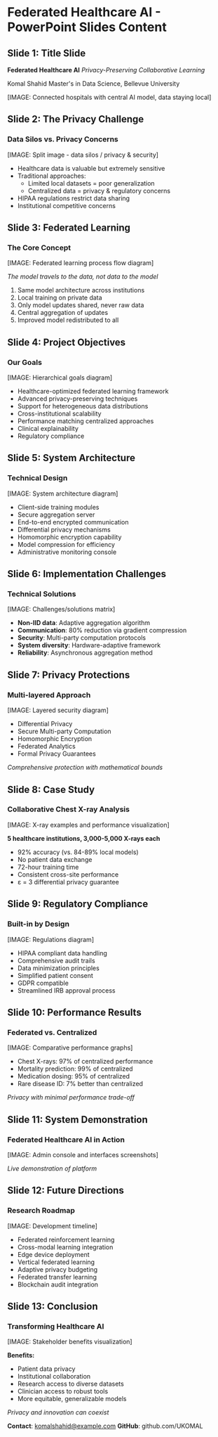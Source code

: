 # Federated Healthcare AI - PowerPoint Slides Content

## Slide 1: Title Slide
**Federated Healthcare AI**
*Privacy-Preserving Collaborative Learning*

Komal Shahid
Master's in Data Science, Bellevue University

[IMAGE: Connected hospitals with central AI model, data staying local]

## Slide 2: The Privacy Challenge
### Data Silos vs. Privacy Concerns

[IMAGE: Split image - data silos / privacy & security]

- Healthcare data is valuable but extremely sensitive
- Traditional approaches:
  - Limited local datasets = poor generalization
  - Centralized data = privacy & regulatory concerns
- HIPAA regulations restrict data sharing
- Institutional competitive concerns

## Slide 3: Federated Learning
### The Core Concept

[IMAGE: Federated learning process flow diagram]

*The model travels to the data, not data to the model*

1. Same model architecture across institutions
2. Local training on private data
3. Only model updates shared, never raw data
4. Central aggregation of updates
5. Improved model redistributed to all

## Slide 4: Project Objectives
### Our Goals

[IMAGE: Hierarchical goals diagram]

- Healthcare-optimized federated learning framework
- Advanced privacy-preserving techniques
- Support for heterogeneous data distributions
- Cross-institutional scalability
- Performance matching centralized approaches
- Clinical explainability
- Regulatory compliance

## Slide 5: System Architecture
### Technical Design

[IMAGE: System architecture diagram]

- Client-side training modules
- Secure aggregation server
- End-to-end encrypted communication
- Differential privacy mechanisms
- Homomorphic encryption capability
- Model compression for efficiency
- Administrative monitoring console

## Slide 6: Implementation Challenges
### Technical Solutions

[IMAGE: Challenges/solutions matrix]

- **Non-IID data**: Adaptive aggregation algorithm
- **Communication**: 80% reduction via gradient compression
- **Security**: Multi-party computation protocols
- **System diversity**: Hardware-adaptive framework
- **Reliability**: Asynchronous aggregation method

## Slide 7: Privacy Protections
### Multi-layered Approach

[IMAGE: Layered security diagram]

- Differential Privacy
- Secure Multi-party Computation
- Homomorphic Encryption
- Federated Analytics
- Formal Privacy Guarantees

*Comprehensive protection with mathematical bounds*

## Slide 8: Case Study
### Collaborative Chest X-ray Analysis

[IMAGE: X-ray examples and performance visualization]

**5 healthcare institutions, 3,000-5,000 X-rays each**

- 92% accuracy (vs. 84-89% local models)
- No patient data exchange
- 72-hour training time
- Consistent cross-site performance
- ε = 3 differential privacy guarantee

## Slide 9: Regulatory Compliance
### Built-in by Design

[IMAGE: Regulations diagram]

- HIPAA compliant data handling
- Comprehensive audit trails
- Data minimization principles
- Simplified patient consent
- GDPR compatible
- Streamlined IRB approval process

## Slide 10: Performance Results
### Federated vs. Centralized

[IMAGE: Comparative performance graphs]

- Chest X-rays: 97% of centralized performance
- Mortality prediction: 99% of centralized
- Medication dosing: 95% of centralized
- Rare disease ID: 7% better than centralized

*Privacy with minimal performance trade-off*

## Slide 11: System Demonstration
### Federated Healthcare AI in Action

[IMAGE: Admin console and interfaces screenshots]

*Live demonstration of platform*

## Slide 12: Future Directions
### Research Roadmap

[IMAGE: Development timeline]

- Federated reinforcement learning
- Cross-modal learning integration
- Edge device deployment
- Vertical federated learning
- Adaptive privacy budgeting
- Federated transfer learning
- Blockchain audit integration

## Slide 13: Conclusion
### Transforming Healthcare AI

[IMAGE: Stakeholder benefits visualization]

**Benefits:**
- Patient data privacy
- Institutional collaboration
- Research access to diverse datasets
- Clinician access to robust tools
- More equitable, generalizable models

*Privacy and innovation can coexist*

**Contact**: komalshahid@example.com
**GitHub**: github.com/UKOMAL 